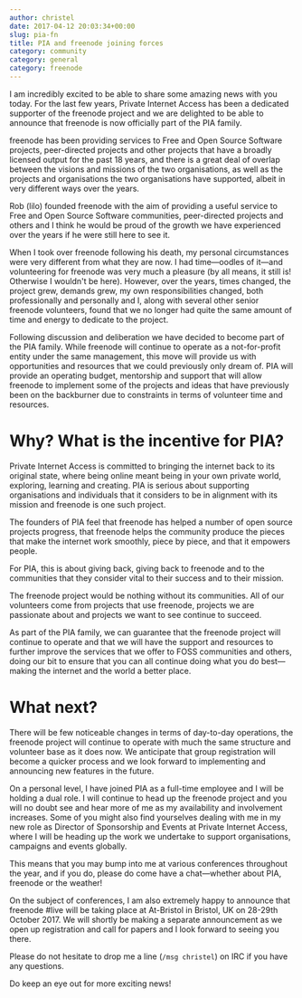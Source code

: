 ```yaml
---
author: christel
date: 2017-04-12 20:03:34+00:00
slug: pia-fn
title: PIA and freenode joining forces
category: community
category: general
category: freenode
---
```


I am incredibly excited to be able to share some amazing news with you today.
For the last few years, Private Internet Access has been a dedicated supporter
of the freenode project and we are delighted to be able to announce that
freenode is now officially part of the PIA family.

freenode has been providing services to Free and Open Source Software projects,
peer-directed projects and other projects that have a broadly licensed output
for the past 18 years, and there is a great deal of overlap between the visions
and missions of the two organisations, as well as the projects and
organisations the two organisations have supported, albeit in very different
ways over the years.

Rob (lilo) founded freenode with the aim of providing a useful service to Free
and Open Source Software communities, peer-directed projects and others and I
think he would be proud of the growth we have experienced over the years if he
were still here to see it.

When I took over freenode following his death, my personal circumstances were
very different from what they are now. I had time—oodles of it—and volunteering
for freenode was very much a pleasure (by all means, it still is! Otherwise I
wouldn't be here). However, over the years, times changed, the project grew,
demands grew, my own responsibilities changed, both professionally and
personally and I, along with several other senior freenode volunteers, found
that we no longer had quite the same amount of time and energy to dedicate to
the project.

Following discussion and deliberation we have decided to become part of the PIA
family. While freenode will continue to operate as a not-for-profit entity
under the same management, this move will provide us with opportunities and
resources that we could previously only dream of. PIA will provide an operating
budget, mentorship and support that will allow freenode to implement some of
the projects and ideas that have previously been on the backburner due to
constraints in terms of volunteer time and resources.


# Why? What is the incentive for PIA?

Private Internet Access is committed to bringing the internet back to its
original state, where being online meant being in your own private world,
exploring, learning and creating. PIA is serious about supporting organisations
and individuals that it considers to be in alignment with its mission and
freenode is one such project.

The founders of PIA feel that freenode has helped a number of open source
projects progress, that freenode helps the community produce the pieces that
make the internet work smoothly, piece by piece, and that it empowers people.

For PIA, this is about giving back, giving back to freenode and to the
communities that they consider vital to their success and to their mission.

The freenode project would be nothing without its communities. All of our
volunteers come from projects that use freenode, projects we are passionate
about and projects we want to see continue to succeed.

As part of the PIA family, we can guarantee that the freenode project will
continue to operate and that we will have the support and resources to further
improve the services that we offer to FOSS communities and others, doing our
bit to ensure that you can all continue doing what you do best—making the
internet and the world a better place.


# What next?

There will be few noticeable changes in terms of day-to-day operations, the
freenode project will continue to operate with much the same structure and
volunteer base as it does now. We anticipate that group registration will
become a quicker process and we look forward to implementing and announcing new
features in the future.

On a personal level, I have joined PIA as a full-time employee and I will be
holding a dual role. I will continue to head up the freenode project and you
will no doubt see and hear more of me as my availability and involvement
increases. Some of you might also find yourselves dealing with me in my new
role as Director of Sponsorship and Events at Private Internet Access, where I
will be heading up the work we undertake to support organisations, campaigns
and events globally.

This means that you may bump into me at various conferences throughout the
year, and if you do, please do come have a chat—whether about PIA, freenode or
the weather!

On the subject of conferences, I am also extremely happy to announce that
freenode #live will be taking place at At-Bristol in Bristol, UK on 28-29th
October 2017. We will shortly be making a separate announcement as we open up
registration and call for papers and I look forward to seeing you there.

Please do not hesitate to drop me a line (`/msg christel`) on IRC if you
have any questions.

Do keep an eye out for more exciting news!
